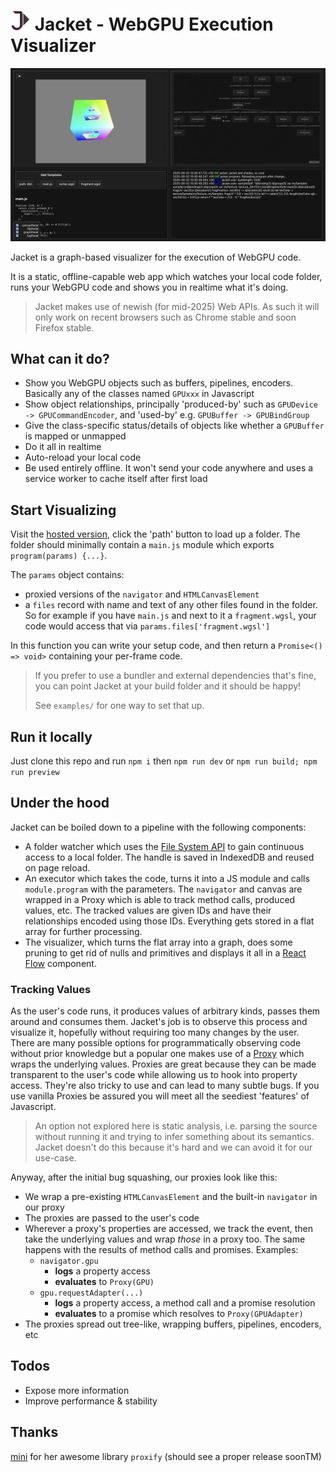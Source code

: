 # ![The jacket logo: a 'J' with an integrated 'play' symbol](./assets/readme-icon.png) Jacket - WebGPU Execution Visualizer

![A screenshot of Jacket in-use. The page is divided into quadrants: at the top left there's the canvas showing a 3D cube rendered by the user, as well as a play/pause button. Bottom-left is the user's code and controls for loading it. Top-right shows a graph of WebGPU objects created during the setup and frame-by-frame execution of the code, explained in more detail below. On the bottom-right is a text console containing relevant logs.](./assets/screenshot.webp)

Jacket is a graph-based visualizer for the execution of WebGPU code.

It is a static, offline-capable web app which watches your local code folder, runs your WebGPU code and shows you in realtime what it's doing.

> Jacket makes use of newish (for mid-2025) Web APIs. As such it will only work on recent browsers such as Chrome stable and soon Firefox stable.

## What can it do?

- Show you WebGPU objects such as buffers, pipelines, encoders. Basically any of the classes named `GPUxxx` in Javascript
- Show object relationships, principally 'produced-by' such as `GPUDevice -> GPUCommandEncoder`, and 'used-by' e.g. `GPUBuffer -> GPUBindGroup`
- Give the class-specific status/details of objects like whether a `GPUBuffer` is mapped or unmapped
- Do it all in realtime
- Auto-reload your local code
- Be used entirely offline. It won't send your code anywhere and uses a service worker to cache itself after first load

## Start Visualizing

Visit the [hosted version](https://rosofo.github.io/jacket), click the 'path' button to load up a folder. The folder should minimally contain a `main.js` module which exports `program(params) {...}`. 

The `params` object contains:

- proxied versions of the `navigator` and `HTMLCanvasElement`
- a `files` record with name and text of any other files found in the folder. So for example if you have `main.js` and next to it a `fragment.wgsl`, your code would access that via `params.files['fragment.wgsl']`

In this function you can write your setup code, and then return a `Promise<() => void>` containing your per-frame code.

> If you prefer to use a bundler and external dependencies that's fine, you can point Jacket at your build folder and it should be happy!
>
> See `examples/` for one way to set that up.

## Run it locally

Just clone this repo and run `npm i` then `npm run dev` or `npm run build; npm run preview`

## Under the hood

Jacket can be boiled down to a pipeline with the following components:

- A folder watcher which uses the [File System API](https://developer.mozilla.org/en-US/docs/Web/API/File_System_API) to gain continuous access to a local folder. The handle is saved in IndexedDB and reused on page reload.
- An executor which takes the code, turns it into a JS module and calls `module.program` with the parameters. The `navigator` and canvas are wrapped in a Proxy which is able to track method calls, produced values, etc. The tracked values are given IDs and have their relationships encoded using those IDs. Everything gets stored in a flat array for further processing.
- The visualizer, which turns the flat array into a graph, does some pruning to get rid of nulls and primitives and displays it all in a [React Flow](https://reactflow.dev/) component.

### Tracking Values

As the user's code runs, it produces values of arbitrary kinds, passes them around and consumes them. Jacket's job is to observe this process and visualize it, hopefully without requiring too many changes by the user. There are many possible options for programmatically observing code without prior knowledge but a popular one makes use of a [Proxy](developer.mozilla.org/en-US/docs/Web/JavaScript/Reference/Global_Objects/Proxy) which wraps the underlying values. Proxies are great because they can be made transparent to the user's code while allowing us to hook into property access. They're also tricky to use and can lead to many subtle bugs. If you use vanilla Proxies be assured you will meet all the seediest 'features' of Javascript.

> An option not explored here is static analysis, i.e. parsing the source without running it and trying to infer something about its semantics. Jacket doesn't do this because it's hard and we can avoid it for our use-case.

Anyway, after the initial bug squashing, our proxies look like this:

- We wrap a pre-existing `HTMLCanvasElement` and the built-in `navigator` in our proxy
- The proxies are passed to the user's code
- Wherever a proxy's properties are accessed, we track the event, then take the underlying values and wrap *those* in a proxy too. The same happens with the results of method calls and promises. Examples:
  - `navigator.gpu`
    - **logs** a property access
    - **evaluates** to `Proxy(GPU)`
  - `gpu.requestAdapter(...)`
    - **logs** a property access, a method call and a promise resolution
    - **evaluates** to a promise which resolves to `Proxy(GPUAdapter)`
- The proxies spread out tree-like, wrapping buffers, pipelines, encoders, etc



## Todos

- Expose more information
- Improve performance & stability

## Thanks

[mini](https://github.com/mini-ninja-64) for her awesome library `proxify` (should see a proper release soonTM)
